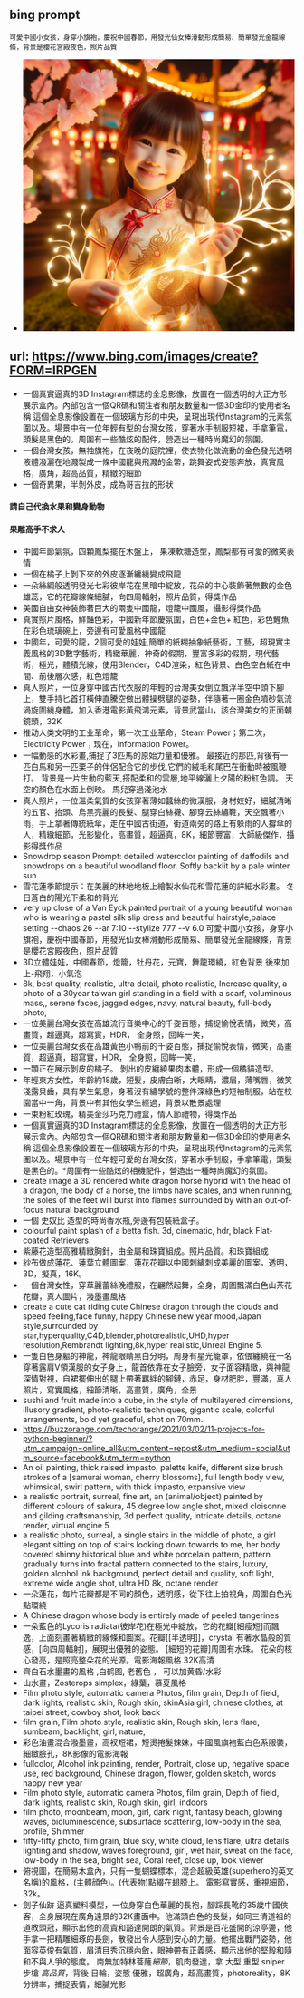 ## bing prompt
```
可愛中國小女孩，身穿小旗袍，慶祝中國春節，用發光仙女棒滑動形成簡易、簡單發光金龍線條，背景是櫻花宮殿夜色，照片品質
```
* ![girl](https://github.com/jumbokh/aigc-class/blob/main/images/girlDragon.jpg)
## url: https://www.bing.com/images/create?FORM=IRPGEN
* 一個真實逼真的3D Instagram標誌的全息影像，放置在一個透明的大正方形展示盒內。內部包含一個QR碼和關注者和朋友數量和一個3D金印的使用者名稱 <Shirley Li> 這個全息影像設置在一個玻璃方形的中央，呈現出現代Instagram的元素氛圍以及。場景中有一位年輕有型的台灣女孩，穿著水手制服短裙，手拿筆電，頭髮是黑色的。周圍有一些酷炫的配件，營造出一種時尚魔幻的氛圍。
* 一個台灣女孩，無袖旗袍，在夜晚的庭院裡，使衣物化做流動的金色發光透明液體潑灑在地濺製成一條中國龍與飛濺的金幣，跳舞姿式姿態奔放，真實風格，廣角，超高品質，精緻的細節
* 一個奇異果，半剝外皮，成為哥吉拉的形狀
#### 請自己代換水果和變身動物
#### 果雕高手不求人
* 中國年節氣氛，四顆鳳梨擺在木盤上， 果凍軟糖造型，鳳梨都有可愛的微笑表情
* 一個在橘子上剝下來的外皮逐漸纏繞變成飛龍
* 一朵絲綢般透明發光七彩彼岸花在黑暗中綻放，花朵的中心裝飾著無數的金色雄蕊，它的花瓣線條細膩，向四周輻射，照片品質，得獎作品
* 美國自由女神裝飾著巨大的兩隻中國龍，燈籠中國風，攝影得獎作品
* 真實照片風格，鮮豔色彩，中國新年節慶氛圍，白色+金色+ 紅色，彩色鯉魚在彩色琉璃碗上，旁邊有可愛風格中國龍
* 中國年，可愛的龍，2個可愛的娃娃,簡單的紙糊抽象紙藝術，工藝，超現實主義風格的3D數字藝術，精緻華麗，神奇的假期，豐富多彩的假期，現代藝術，極光，體積光線，使用Blender，C4D渲染，紅色背景、白色空白紙在中間、前後層次感，紅色燈籠
* 真人照片，一位身穿中國古代衣服的年輕的台灣美女倒立飄浮半空中頭下腳上，雙手持匕首打橫伸直騰空做出體操劈腿的姿勢，伴隨著一圈金色噴砂氣流渦旋圍繞身體，加入香港電影黃飛鴻元素，背景武當山，該台灣美女的正面朝鏡頭，32K
* 推动人类文明的工业革命，第一次工业革命，Steam Power；第二次，Electricity Power；现在，Information Power。
* 一幅動感的水彩畫,捕捉了3匹馬的原始力量和優雅。 最接近的那匹,背後有一匹白馬和另一匹栗子的伴侶配合它的步伐,它們的絨毛和尾巴在衝動時被風鞭打。 背景是一片生動的藍天,搭配柔和的雲層,地平線灑上夕陽的粉紅色調。 天空的顏色在水面上倒映。 馬兒穿過淺池水
* 真人照片，一位溫柔氣質的女孩穿著薄如蠶絲的微漢服，身材姣好，細膩清晰的五官、抬頭、烏黑亮麗的長髮、腿穿白絲襪、腳穿云絲繡鞋，天空飄著小雨，手上拿著傳統紙傘，走在中國古街道，街道兩旁的路上有躲雨的人撐傘的人，精緻細節，光影變化，高畫質，超逼真，8K，細節豐富，大師級傑作，攝影得獎作品
* Snowdrop season Prompt: detailed watercolor painting of daffodils and snowdrops on a beautiful woodland floor. Softly backlit by a pale winter sun
* 雪花蓮季節提示：在美麗的林地地板上繪製水仙花和雪花蓮的詳細水彩畫。 冬日蒼白的陽光下柔和的背光
* very up close of a Van Eyck painted portrait of a young beautiful woman who is wearing a pastel silk slip dress and beautiful hairstyle,palace setting --chaos 26 --ar 7:10 --stylize 777 --v 6.0
可愛中國小女孩，身穿小旗袍，慶祝中國春節，用發光仙女棒滑動形成簡易、簡單發光金龍線條，背景是櫻花宮殿夜色，照片品質
* 3D立體娃娃，中國春節，燈籠，牡丹花，元寶，舞龍環繞，紅色背景 後來加上-飛翔，小氣泡
* 8k, best quality, realistic, ultra detail, photo realistic, Increase quality, a photo of a 30year taiwan girl standing in a field with a scarf, voluminous mass,, serene faces, jagged edges, navy, natural beauty, full-body photo,
* 一位美麗台灣女孩在高雄流行音樂中心的千姿百態，捕捉愉悅表情，微笑，高畫質，超逼真，超寫實，HDR， 全身照，回眸一笑，
* 一位美麗台灣女孩在高雄黃色小鴨前的千姿百態，捕捉愉悅表情，微笑，高畫質，超逼真，超寫實，HDR， 全身照，回眸一笑，
* 一顆正在展示剝皮的橘子。 剝出的皮纏繞果肉本體，形成一個橘貓造型。
* 年輕東方女性，年齡約18歲，短髮，皮膚白晰，大眼睛，濃眉，薄嘴唇，微笑淺露貝齒，具有學生氣息，身著沒有繡學號的整件深綠色的短袖制服，站在校園當中一角，背景中有其他女學生經過，背景以散景處理
* 一束粉紅玫瑰，精美金莎巧克力禮盒，情人節禮物，得獎作品
* 一個真實逼真的3D Instagram標誌的全息影像，放置在一個透明的大正方形展示盒內。內部包含一個QR碼和關注者和朋友數量和一個3D金印的使用者名稱 <Shirley Li>這個全息影像設置在一個玻璃方形的中央，呈現出現代Instagram的元素氛圍以及。場景中有一位年輕可愛的台灣女孩，穿著水手制服，手拿筆電，頭髮是黑色的。*周圍有一些酷炫的相機配件，營造出一種時尚魔幻的氛圍。
* create image a 3D rendered white dragon horse hybrid with the head of a dragon, the body of a horse, the limbs have scales, and when running, the soles of the feet will burst into flames surrounded by with an out-of-focus natural background
* 一個 史奴比 造型的時尚香水瓶,旁邊有包裝紙盒子。
* colourful paint splash of a betta fish. 3d, cinematic, hdr, black Flat-coated Retrievers.
* 紫藤花造型高雅精緻胸針，由金屬和珠寶組成。照片品質。和珠寶組成
* 紗布做成蓮花、蓮葉立體圖案，蓮花花瓣以中國刺繡刺成美麗的圖案，透明，3D，擬真，16K。
* 一個台灣女性，穿華麗蕾絲晚禮服，在翩然起舞，全身，周圍飄滿白色山茶花花瓣，真人圖片，潑墨畫風格
* create a cute cat riding cute Chinese dragon through the clouds and speed feeling,face funny, happy Chinese new year mood,Japan style,surrounded by star,hyperquality,C4D,blender,photorealistic,UHD,hyper resolution,Rembrandt lighting,8k,hyper realistic,Unreal Engine 5.
* 一隻白色身軀的神龍，神龍眼睛黑白分明，周身有星光籠罩，依偎纏繞在一名穿著露肩V領漢服的女子身上，龍首依靠在女子臉旁，女子面容精緻，與神龍深情對視，自裙擺伸出的腿上帶著羈絆的腳鏈，赤足，身材肥胖，豐滿，真人照片，寫實風格，細節清晰，高畫質，廣角，全景
* sushi and fruit made into a cube, in the style of multilayered dimensions, illusory gradient, photo-realistic techniques, gigantic scale, colorful arrangements, bold yet graceful, shot on 70mm.
* https://buzzorange.com/techorange/2021/03/02/11-projects-for-python-beginner/?utm_campaign=online_all&utm_content=repost&utm_medium=social&utm_source=facebook&utm_term=python
* An oil painting, thick raised impasto, palette knife, different size brush strokes of a [samurai woman, cherry blossoms], full length body view, whimsical, swirl pattern, with thick impasto, expansive view
* a realistic portrait, surreal, fine art, an (animal/object) painted by different colours of sakura, 45 degree low angle shot, mixed cloisonne and gilding craftsmanship, 3d perfect quality, intricate details, octane render, virtual engine 5
* a realistic photo, surreal, a single stairs in the middle of photo, a girl elegant sitting on top of stairs looking down towards to me, her body covered shinny historical blue and white porcelain pattern, pattern gradually turns into fractal pattern connected to the stairs, luxury, golden alcohol ink background, perfect detail and quality, soft light, extreme wide angle shot, ultra HD 8k, octane render
* 一朵蓮花，每片花瓣都是不同的顏色，透明感，從下往上拍視角，周圍白色光點環繞
* A Chinese dragon whose body is entirely made of peeled tangerines
* 一朵藍色的Lycoris radiata(彼岸花)在極光中綻放，它的花瓣[細瘦短]而飄逸，上面刻畫著精緻的線條和圖案。花瓣[[半透明]]，crystal 有著水晶般的質感，[向四周輻射]，展現出優雅的姿態。 [細短的花瓣]周圍有水珠。 花朵的核心發亮，是照亮整朵花的光源。電影海報風格 32K高清
* 齊白石水墨畫的風格 ,白鹤图, 老舊色 ， 可以加黄昏/水彩
* 山水畫，Zosterops simplex，綠葉，慕夏風格
* Film photo style, automatic camera Photos, film grain, Depth of field, dark lights, realistic skin, Rough skin, skinAsia girl, chinese clothes, at taipei street, cowboy shot, look back
* film grain, Film photo style, realistic skin, Rough skin, lens flare, sumbeam, backlight, girl, nature,
* 彩色油畫混合潑墨畫，高衩短裙，短燙捲髮辣妹，中國風旗袍藍白色系服裝，細緻臉孔，8K影像的電影海報
* fullcolor, Alcohol ink painting, render, Portrait, close up, negative space use, red background, Chinese dragon, flower, golden sketch, words happy new year
* Film photo style, automatic camera Photos, film grain, Depth of field, dark lights, realistic skin, Rough skin, girl, indoors
* film photo, moonbeam, moon, girl, dark night, fantasy beach, glowing waves, bioluminescence, subsurface scattering, low-body in the sea, profile, Shimmer
* fifty-fifty photo, film grain, blue sky, white cloud, lens flare, ultra details lighting and shadow, waves foreground, girl, wet hair, sweat on the face, low-body in the sea, bright sea, Coral reef, close up, look viewer
* 俯視圖，在簡易木盒內，只有一隻蝴蝶標本，混合超級英雄(superhero的英文名稱)的風格，(主體顔色)。(代表物)點綴在翅膀上。 電影寫實感，重視細節，32k。
* 劍子仙跡
逼真塑料模型，一位身穿白色華麗的長袍，腳踩長靴的35歲中國俠客，全身展現在廣角遠景的32K畫面中。他滿頭白色的長髮，如同三清道祖的道教頭冠，顯示出他的高貴和豁達開朗的氣質。背景是百花盛開的涼亭邊，他手拿一把精雕細琢的長劍，散發出令人感到安心的力量。他擺出戰鬥姿勢，他面容英俊有氣質，眉清目秀沉穩內斂，眼神帶有正義感，顯示出他的堅毅和隨和不與人爭的態度。
南無加特林菩薩$細節$，肌肉發達，拿 大型 重型 sniper 步槍 $高品質$，背後 日輪，姿態 優雅，超廣角，超高畫質，photoreality，8K分辨率，捕捉表情，細膩光影
